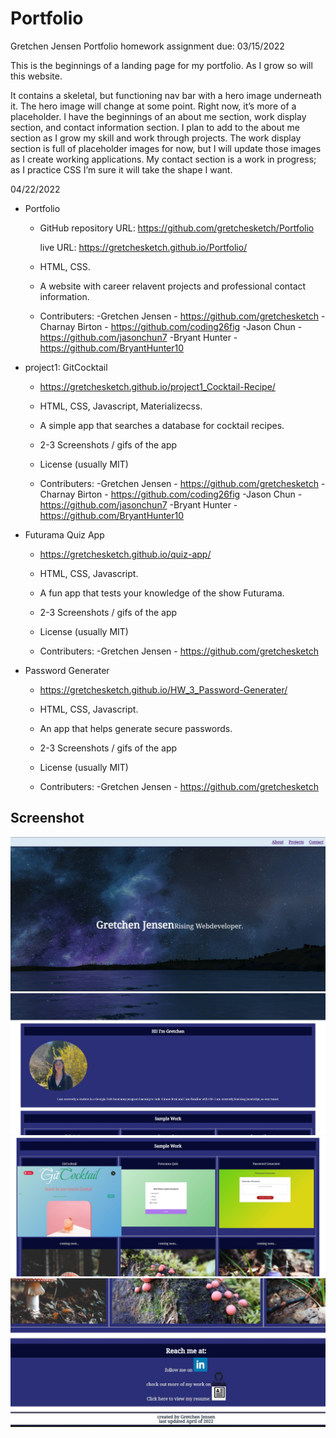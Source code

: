 # Portfolio

Gretchen Jensen
Portfolio
homework assignment due: 03/15/2022

This is the beginnings of a landing page for my portfolio. As I grow so will this website.

It contains a skeletal, but functioning nav bar with a hero image underneath it.
The hero image will change at some point. Right now, it’s more of a placeholder.
I have the beginnings of an about me section, work display section, and contact information section.
I plan to add to the about me section as I grow my skill and work through projects. The work display section is full of placeholder images for now, but I will update those images as I create working applications. My contact section is a work in progress; as I practice CSS I’m sure it will take the shape I want.

04/22/2022

* Portfolio

	* GitHub repository URL: https://github.com/gretchesketch/Portfolio

        live URL: https://gretchesketch.github.io/Portfolio/

	* HTML, CSS.

	* A website with career relavent projects and professional contact information.
	
	*  Contributers:
        -Gretchen Jensen - https://github.com/gretchesketch 
        -Charnay Birton - https://github.com/coding26fig
        -Jason Chun - https://github.com/jasonchun7
        -Bryant Hunter - https://github.com/BryantHunter10

* project1: GitCocktail

	* https://gretchesketch.github.io/project1_Cocktail-Recipe/

	* HTML, CSS, Javascript, Materializecss.

	* A simple app that searches a database for cocktail recipes.

	* 2-3 Screenshots / gifs of the app

	* License (usually MIT)
	
	*  Contributers:
        -Gretchen Jensen - https://github.com/gretchesketch 
        -Charnay Birton - https://github.com/coding26fig
        -Jason Chun - https://github.com/jasonchun7
        -Bryant Hunter - https://github.com/BryantHunter10




* Futurama Quiz App

	* https://gretchesketch.github.io/quiz-app/

	* HTML, CSS, Javascript.

	* A fun app that tests your knowledge of the show Futurama.

	* 2-3 Screenshots / gifs of the app

	* License (usually MIT)
	
	*  Contributers:
        -Gretchen Jensen - https://github.com/gretchesketch


* Password Generater

	* https://gretchesketch.github.io/HW_3_Password-Generater/

	* HTML, CSS, Javascript.

	* An app that helps generate secure passwords.

	* 2-3 Screenshots / gifs of the app

	* License (usually MIT)
	
	*  Contributers:
        -Gretchen Jensen - https://github.com/gretchesketch





## Screenshot
![image](images\PortfolioLandinPageScreenshot.jpg)
![image](images\PortfolioAboutmeScreenshot.jpg)
![image](images\PortfolioSampleWorkScreenshot.jpg)
![image](images\PortfolioReachMeScreenshot.jpg)



